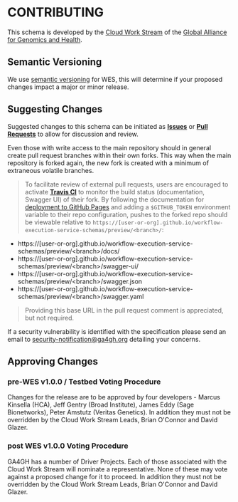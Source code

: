 
# CONTRIBUTING

This schema is developed by the [Cloud Work Stream](https://ga4gh.cloud) of the [Global Alliance for Genomics and Health](https://ga4gh.org).

## Semantic Versioning

We use [semantic versioning](https://semver.org/) for WES, this will determine if your proposed changes impact a major or minor release.

## Suggesting Changes

Suggested changes to this schema can be initiated as [**Issues**](https://github.com/ga4gh/workflow-execution-service-schemas/issues) or [**Pull Requests**](https://github.com/ga4gh/workflow-execution-service-schemas/pulls) to allow for discussion and review. 

Even those with write access to the main repository should in general create pull request branches within their own forks. This way when the main repository is forked again, the new fork is created with a minimum of extraneous volatile branches.

> To facilitate review of external pull requests, users are encouraged to activate [**Travis CI**](https://travis-ci.org/) to monitor the build status (documentation, Swagger UI) of their fork. By following the documentation for [deployment to GitHub Pages](https://docs.travis-ci.com/user/deployment/pages/) and adding a `$GITHUB_TOKEN` environment variable to their repo configuration, pushes to the forked repo should be viewable relative to `https://[user-or-org].github.io/workflow-execution-service-schemas/preview/<branch>/`:

+ https://[user-or-org].github.io/workflow-execution-service-schemas/preview/\<branch\>/docs/
+ https://[user-or-org].github.io/workflow-execution-service-schemas/preview/\<branch\>/swagger-ui/
+ https://[user-or-org].github.io/workflow-execution-service-schemas/preview/\<branch\>/swagger.json
+ https://[user-or-org].github.io/workflow-execution-service-schemas/preview/\<branch\>/swagger.yaml

> Providing this base URL in the pull request comment is appreciated, but not required.

If a security vulnerability is identified with the specification please send an email to security-notification@ga4gh.org detailing your concerns.

## Approving Changes

### pre-WES v1.0.0 / Testbed Voting Procedure
Changes for the release are to be approved by four developers - Marcus Kinsella (HCA), Jeff Gentry (Broad Institute), James Eddy (Sage Bionetworks), Peter Amstutz (Veritas Genetics). In addition they must not be overridden by the Cloud Work Stream Leads, Brian O'Connor and David Glazer.

### post WES v1.0.0 Voting Procedure
GA4GH has a number of Driver Projects. Each of those associated with the Cloud Work Stream will nominate a representative. None of these may vote against a proposed change for it to proceed. In addition they must not be overridden by the Cloud Work Stream Leads, Brian O'Connor and David Glazer.
